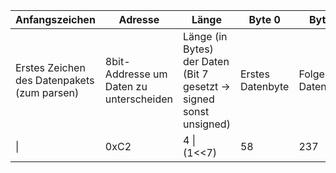 | Anfangszeichen                              | Adresse                                 | Länge                                                               | Byte 0           | Byte ...            | Endzeichen                                   |
|---------------------------------------------|-----------------------------------------|---------------------------------------------------------------------|------------------|---------------------|----------------------------------------------|
| Erstes Zeichen des Datenpakets (zum parsen) | 8bit-Addresse um Daten zu unterscheiden | Länge (in Bytes) der Daten (Bit 7 gesetzt -> signed sonst unsigned) | Erstes Datenbyte | Folgende Datenbytes | Letztes Zeichen des Datenpakets (zum parsen) |
| &#124;                                           | 0xC2                                    | 4 &#124; (1<<7)                                                          | 58               | 237                 | &                                            |